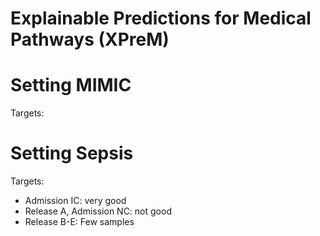 # Explainable Predictions for Medical Pathways (XPreM)

# Setting MIMIC
Targets:
 


# Setting Sepsis
Targets:
-  Admission IC: very good
-  Release A, Admission NC: not good
-  Release B-E: Few samples




